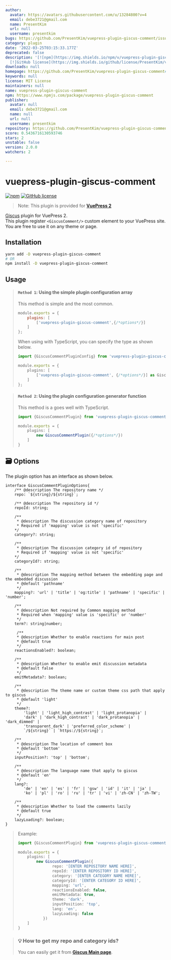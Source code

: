 ```yaml
---
author:
  avatar: https://avatars.githubusercontent.com/u/13284800?v=4
  email: debe3721@gmail.com
  name: PresentKim
  url: null
  username: presentkim
bugs: https://github.com/PresentKim/vuepress-plugin-giscus-comment/issues
category: plugin
date: '2022-03-25T03:15:33.177Z'
deprecated: false
description: '[![npm](https://img.shields.io/npm/v/vuepress-plugin-giscus-comment.svg)](https://www.npmjs.com/package/vuepress-plugin-giscus-comment)
  [![GitHub license](https://img.shields.io/github/license/PresentKim/vuepress-plugin-giscus-comment.svg)](https://github'
downloads: null
homepage: https://github.com/PresentKim/vuepress-plugin-giscus-comment#readme
keywords: null
license: MIT License
maintainers: null
name: vuepress-plugin-giscus-comment
npm: https://www.npmjs.com/package/vuepress-plugin-giscus-comment
publisher:
  avatar: null
  email: debe3721@gmail.com
  name: null
  url: null
  username: presentkim
repository: https://github.com/PresentKim/vuepress-plugin-giscus-comment
score: 0.5436716130593746
stars: 2
unstable: false
version: 2.0.0
watchers: 2

---
```


# vuepress-plugin-giscus-comment

[![npm](https://img.shields.io/npm/v/vuepress-plugin-giscus-comment.svg)](https://www.npmjs.com/package/vuepress-plugin-giscus-comment) [![GitHub license](https://img.shields.io/github/license/PresentKim/vuepress-plugin-giscus-comment.svg)](https://github.com/PresentKim/vuepress-plugin-giscus-comment/blob/master/LICENSE)
> Note: This plugin is provided for [**VuePress 2**](https://v2.vuepress.vuejs.org/)

[Giscus](https://giscus.app/) plugin for VuePress 2.   
This plugin register `<GiscusComment/>` custom element to your VuePress site.  
You are free to use it on any theme or page.

## Installation

```bash
yarn add -D vuepress-plugin-giscus-comment
# OR
npm install -D vuepress-plugin-giscus-comment
```

## Usage

> #### **`Method 1`**: Using the simple plugin configuration array
> This method is simple and the most common.
> ```javascript
> module.exports = {
>     plugins: [
>         ['vuepress-plugin-giscus-comment',{/*options*/}]
>     ]
> };
> ```
>
> When using with TypeScript, you can specify the type as shown below.
> ```typescript
> import {GiscusCommentPluginConfig} from 'vuepress-plugin-giscus-comment'
> 
> module.exports = {
>     plugins: [
>         ['vuepress-plugin-giscus-comment', {/*options*/}] as GiscusCommentPluginConfig
>     ]
> };
> ```

> #### **`Method 2`**: Using the plugin configuration generator function
> This method is a goes well with TypeScript.
> ```typescript
> import {GiscusCommentPlugin} from 'vuepress-plugin-giscus-comment';
> 
> module.exports = {
>     plugins: [
>         new GiscusCommentPlugin({/*options*/})
>     ]
> }
> ```

## :card_file_box: Options

The plugin option has an interface as shown below.

```typscript
interface GiscusCommentPluginOptions{
    /** @description The repository name */
    repo: `${string}/${string}`;

    /** @description The repository id */
    repoId: string;
    
    /** 
     * @description The discussion category name of repository
     * Required if 'mapping' value is not 'specific'
    */
    category?: string;

    /** 
     * @description The discussion category id of repository
     * Required if 'mapping' value is not 'specific'
    */
    categoryId?: string;

    /**
     * @description The mapping method between the embedding page and the embedded discussion
     * @default 'pathname'
     */
    mapping?: 'url' | 'title' | 'og:title' | 'pathname' | 'specific' | 'number';
    
    /**
     * @description Not required by Common mapping method
     * Required when 'mapping' value is 'specific' or 'number'
     */
    term?: string|number;
    
     /**
     * @description Whether to enable reactions for main post
     * @default true
     */
    reactionsEnabled?: boolean;

    /**
     * @description Whether to enable emit discussion metadata
     * @default false
     */
    emitMetadata?: boolean;

    /**
     * @description The theme name or custom theme css path that apply to giscus
     * @default 'light'
     */
    theme?:
        'light' | 'light_high_contrast' | 'light_protanopia' |
        'dark' | 'dark_high_contrast' | 'dark_protanopia' | 'dark_dimmed' |
        'transparent_dark' | 'preferred_color_scheme' |
        `/${string}` | `https://${string}`;

    /**
     * @description The location of comment box
     * @default 'bottom'
     */
    inputPosition?: 'top' | 'bottom';

    /**
     * @description The language name that apply to giscus
     * @default 'en'
     */
    lang?:
        'de' | 'en' | 'es' | 'fr' | 'gsw' | 'id' | 'it' | 'ja' |
        'ko' | 'pl' | 'ro' | 'ru' | 'tr' | 'vi' | 'zh-CN' | 'zh-TW';

    /**
     * @description Whether to load the comments lazily
     * @default true
     */
    lazyLoading?: boolean;
}
```

> Example:
> ```typescript
> import {GiscusCommentPlugin} from 'vuepress-plugin-giscus-comment';
> 
> module.exports = {
>     plugins: [
>         new GiscusCommentPlugin({
>                repo: '[ENTER REPOSITORY NAME HERE]',
>                repoId: '[ENTER REPOSITORY ID HERE]',
>                category: '[ENTER CATEGORY NAME HERE]',
>                categoryId: '[ENTER CATEGORY ID HERE]',
>                mapping: 'url',
>                reactionsEnabled: false,
>                emitMetadata: true,
>                theme: 'dark',
>                inputPosition: 'top',
>                lang: 'en',
>                lazyLoading: false
>            })
>     ]
> }
> ```

> ### :bulb: How to get my repo and category ids?
> 
> You can easily get it from [**Giscus Main page**](https://giscus.app/).